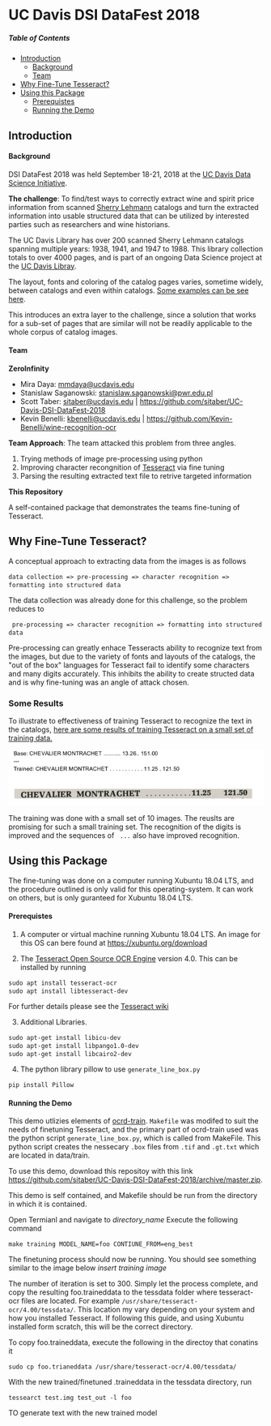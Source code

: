 # UC Davis DSI DataFest 2018

##### Table of Contents 
* [Introduction](#introduction)
  * [Background](#background)
  * [Team](#team)
* [Why Fine-Tune Tesseract?](#why-fine-tune-tesseract)
* [Using this Package](#using-this-package)
  * [Prerequistes](#prerequistes)
  * [Running the Demo](#running-the-demo)


## Introduction
#### Background
DSI DataFest 2018 was held September 18-21, 2018 at the [UC Davis Data Science Initiative](http://dsi.ucdavis.edu/). 


**The challenge**: To find/test ways to correctly extract wine and spirit price information from scanned [Sherry Lehmann](https://www.sherry-lehmann.com/about-sherry-lehmann-wine-and-spirits) catalogs and turn the extracted information into usable 
structured data that can be utilized by interested parties such as researchers and wine historians. 

The UC Davis Library has over 200 scanned Sherry Lehmann catalogs spanning multiple years: 1938, 1941, and 1947 to 1988. This 
library collection totals to over 4000 pages, and is part of an ongoing Data Science project at the [UC Davis Libray](https://www.library.ucdavis.edu/).

The layout, fonts and coloring of the catalog pages varies, sometime widely, between catalogs and even within catalogs. 
[Some examples can be see here](https://github.com/sitaber/UC-Davis-DSI-DataFest-2018/wiki/Example-Images).

This introduces an extra layer to the challenge, since a solution that works for a sub-set of pages that are similar 
will not be readily applicable to the whole corpus of catalog images.



#### Team
**ZeroInfinity** 
* Mira Daya: <mmdaya@ucdavis.edu>
* Stanislaw Saganowski: <stanislaw.saganowski@pwr.edu.pl>
* Scott Taber: <sitaber@ucdavis.edu> | <https://github.com/sitaber/UC-Davis-DSI-DataFest-2018>
* Kevin Benelli:  <kbenelli@ucdavis.edu> | <https://github.com/Kevin-Benelli/wine-recognition-ocr>

**Team Approach**:
The team attacked this problem from three angles. 
1. Trying methods of image pre-processing using python
2. Improving character recongnition of [Tesseract](https://github.com/tesseract-ocr/tesseract) via fine tuning
3. Parsing the resulting extracted text file to retrive targeted information

**This Repository**

A self-contained package that demonstrates the teams fine-tuning of Tesseract.

## Why Fine-Tune Tesseract?
A conceptual approach to extracting data from the images is as follows

```
data collection => pre-processing => character recognition => formatting into structured data
```

The data collection was already done for this challenge, so the problem reduces to

```
 pre-processing => character recognition => formatting into structured data
```

Pre-processing can greatly enhace Tesseracts ability to recognize text from the images, but due to the variety of fonts and layouts of the catalogs, the "out of the box" languages for Tesseract fail to identify some characters and many digits accurately. This inhibits the ability to create structed data and is why fine-tuning was an angle of attack chosen.

### Some Results

To illustrate to effectiveness of training Tesseract to recognize the text in the catalogs, [here are some results of training Tesseract on a small set of training data.](https://github.com/sitaber/UC-Davis-DSI-DataFest-2018/wiki/Results)

![](images/results/Results1.png)

The training was done with a small set of 10 images. The reuslts are promising for such a small training set. The recognition of the digits is improved and the sequences of ``` ...``` also have improved recognition.


## Using this Package

The fine-tuning was done on a computer running Xubuntu 18.04 LTS, and the procedure outlined is only valid for this operating-system. It can work on others, but is only guranteed for Xubuntu 18.04 LTS.

#### Prerequistes

1. A computer or virtual machine running Xubuntu 18.04 LTS. An image for this OS can bere found at https://xubuntu.org/download

2. The [Tesseract Open Source OCR Engine](https://github.com/tesseract-ocr/tesseract) version 4.0.
This can be installed by running
```
sudo apt install tesseract-ocr
sudo apt install libtesseract-dev
```
For further details please see the [Tesseract wiki](https://github.com/tesseract-ocr/tesseract/wiki)

3. Additional Libraries. 
```
sudo apt-get install libicu-dev
sudo apt-get install libpango1.0-dev
sudo apt-get install libcairo2-dev
```
4. The python library pillow to use `generate_line_box.py`
```
pip install Pillow
```

#### Running the Demo

This demo utlizies elements of [ocrd-train](https://github.com/OCR-D/ocrd-train). `Makefile` was modifed to suit the needs of finetuning Tesseract, and the primary part of ocrd-train used was the python script `generate_line_box.py`, which is called from MakeFile. This python script creates the nessecary `.box` files from `.tif` and `.gt.txt` which are located in data/train.


To use this demo, download this repositoy with this link https://github.com/sitaber/UC-Davis-DSI-DataFest-2018/archive/master.zip.


This demo is self contained, and Makefile should be run from the directory in which it is contained.

Open Termianl and navigate to *directory_name*
Execute the following command
```
make training MODEL_NAME=foo CONTIUNE_FROM=eng_best
```

The finetuning process should now be running. You should see something similar to the image below
*insert training image*

The number of iteration is set to 300. Simply let the process complete, and copy the resulting foo.traineddata to the tessdata folder where tesseract-ocr files are located. For example `/usr/share/tesseract-ocr/4.00/tessdata/`. This location my vary depending on your system and how you installed Tesseract. If following this guide, and using Xubuntu installed form scratch, this will be the correct directory.

To copy foo.traineddata, execute the following in the directoy that conatins it
```
sudo cp foo.trianeddata /usr/share/tesseract-ocr/4.00/tessdata/
```


With the new trained/finetuned .traineddata in the tessdata directory, run
```
tessearct test.img test_out -l foo
```
TO generate text with the new trained model







